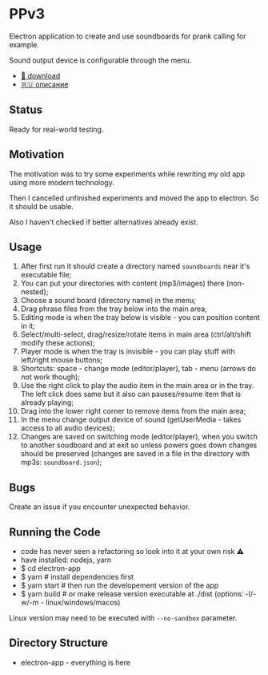 # PPv3

Electron application to create and use soundboards for prank calling for example.

Sound output device is configurable through the menu.

* [:open_file_folder: download](https://github.com/sowcow/prank-player/releases)
* [:ru: описание](https://github.com/sowcow/prank-player/wiki/%D0%BE%D0%BF%D0%B8%D1%81%D0%B0%D0%BD%D0%B8%D0%B5)

## Status

Ready for real-world testing.

## Motivation

The motivation was to try some experiments while rewriting
my old app using more modern technology.

Then I cancelled unfinished experiments and moved the app to electron.
So it should be usable.

Also I haven't checked if better alternatives already exist.

## Usage

1. After first run it should create a directory named `soundboards` near it's executable file;
1. You can put your directories with content (mp3/images) there (non-nested);
1. Choose a sound board (directory name) in the menu;
1. Drag phrase files from the tray below into the main area;
1. Editing mode is when the tray below is visible - you can position content in it;
1. Select/multi-select, drag/resize/rotate items in main area (ctrl/alt/shift modify these actions);
1. Player mode is when the tray is invisible - you can play stuff with left/right mouse buttons;
1. Shortcuts: space - change mode (editor/player), tab - menu (arrows do not work though);
1. Use the right click to play the audio item in the main area or in the tray.
   The left click does same but it also can pauses/resume item that is already playing;
1. Drag into the lower right corner to remove items from the main area;
1. In the menu change output device of sound (getUserMedia - takes access to all audio devices);
1. Changes are saved on switching mode (editor/player), when you switch to another soudboard and at exit so unless powers goes down changes should be preserved
   (changes are saved in a file in the directory with mp3s: `soundboard.json`);

## Bugs

Create an issue if you encounter unexpected behavior.

## Running the Code

- code has never seen a refactoring so look into it at your own risk :warning:
- have installed: nodejs, yarn
- $ cd electron-app
- $ yarn        # install dependencies first
- $ yarn start  # then run the developement version of the app
- $ yarn build  # or make release version executable at ./dist (options: -l/-w/-m - linux/windows/macos)

Linux version may need to be executed with `--no-sandbox` parameter.

## Directory Structure

- electron-app - everything is here
